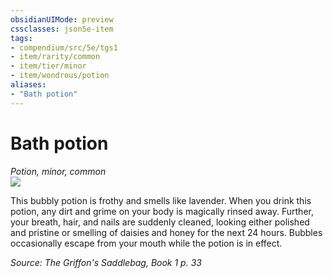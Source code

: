 ```yaml
---
obsidianUIMode: preview
cssclasses: json5e-item
tags:
- compendium/src/5e/tgs1
- item/rarity/common
- item/tier/minor
- item/wondrous/potion
aliases: 
- "Bath potion"
---
```

# Bath potion
*Potion, minor, common*  
![](https://raw.githubusercontent.com/TheGiddyLimit/homebrew/master/_img/TGS1/Bath-Potion.webp#right)  


This bubbly potion is frothy and smells like lavender. When you drink this potion, any dirt and grime on your body is magically rinsed away. Further, your breath, hair, and nails are suddenly cleaned, looking either polished and pristine or smelling of daisies and honey for the next 24 hours. Bubbles occasionally escape from your mouth while the potion is in effect.

*Source: The Griffon's Saddlebag, Book 1 p. 33*